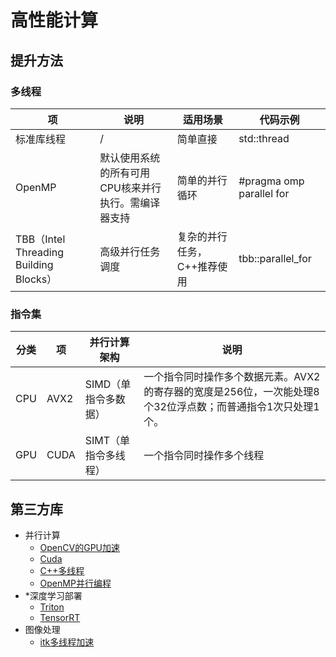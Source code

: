 # 高性能计算
## 提升方法
### 多线程
| 项 | 说明 | 适用场景 | 代码示例 |
| - | - | - | - |
| 标准库线程 | / | 简单直接 | std::thread |
| OpenMP | 默认使用系统的所有可用CPU核来并行执行。需编译器支持 | 简单的并行循环 |  #pragma omp parallel for |
| TBB（Intel Threading Building Blocks） | 高级并行任务调度 | 复杂的并行任务，C++推荐使用 | tbb::parallel_for |

### 指令集
| 分类 | 项 | 并行计算架构 | 说明 |
| - | - | - | - |
| CPU | AVX2 | SIMD（单指令多数据） | 一个指令同时操作多个数据元素。AVX2的寄存器的宽度是256位，一次能处理8个32位浮点数；而普通指令1次只处理1个。|
| GPU | CUDA | SIMT（单指令多线程） | 一个指令同时操作多个线程 |

## 第三方库
* 并行计算
    * [OpenCV的GPU加速](mp/OpenCV/README)
    * [Cuda](https://ai.wangyaqi.cn/#/cuda/SUMMARY)
    * [C++多线程](https://cpp.wangyaqi.cn/#/kb/mp)
    * [OpenMP并行编程](mp/OpenMP/README)
* *深度学习部署
    * [Triton](ttps://ai.wangyaqi.cn/#/triton/README)
    * [TensorRT](https://ai.wangyaqi.cn/#/trt/README)
* 图像处理
    * [itk多线程加速](https://cpp.wangyaqi.cn/#/lib/graphics/itk/mt)